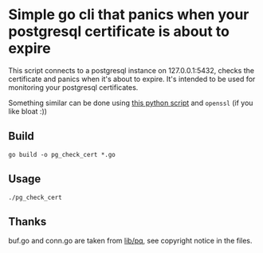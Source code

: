 # Simple go cli that panics when your postgresql certificate is about to expire

This script connects to a postgresql instance on 127.0.0.1:5432, checks the certificate and panics when it's about to expire.
It's intended to be used for monitoring your postgresql certificates.

Something similar can be done using [this python script](https://github.com/thusoy/postgres-mitm/blob/master/postgres_get_server_cert.py) and `openssl` (if you like bloat :))

## Build

```shell
go build -o pg_check_cert *.go
```

## Usage

```shell
./pg_check_cert
```

## Thanks
buf.go and conn.go are taken from [lib/pq](https://github.com/lib/pq/), see copyright notice in the files.
